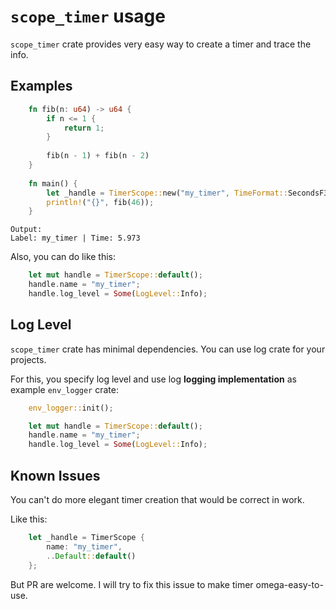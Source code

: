 # `scope_timer` usage
`scope_timer` crate provides very easy way to create a timer and trace the info.

## Examples
```rust
    fn fib(n: u64) -> u64 {
        if n <= 1 {
            return 1;
        }
        
        fib(n - 1) + fib(n - 2)
    }
    
    fn main() {
        let _handle = TimerScope::new("my_timer", TimeFormat::SecondsF32(3), None, false);
        println!("{}", fib(46));
    }
```
```
Output:
Label: my_timer | Time: 5.973
```

Also, you can do like this:
```rust
    let mut handle = TimerScope::default();
    handle.name = "my_timer";
    handle.log_level = Some(LogLevel::Info);
```

## Log Level
`scope_timer` crate has minimal dependencies. You can use log crate for your projects.

For this, you specify log level and
use log **logging implementation** as example `env_logger` crate:

```rust
    env_logger::init();

    let mut handle = TimerScope::default();
    handle.name = "my_timer";
    handle.log_level = Some(LogLevel::Info);
```

## Known Issues
You can't do more elegant timer creation that would be correct in work.

Like this:
```rust
    let _handle = TimerScope {
        name: "my_timer",
        ..Default::default()
    };
```
But PR are welcome. I will try to fix this issue to make timer omega-easy-to-use.
